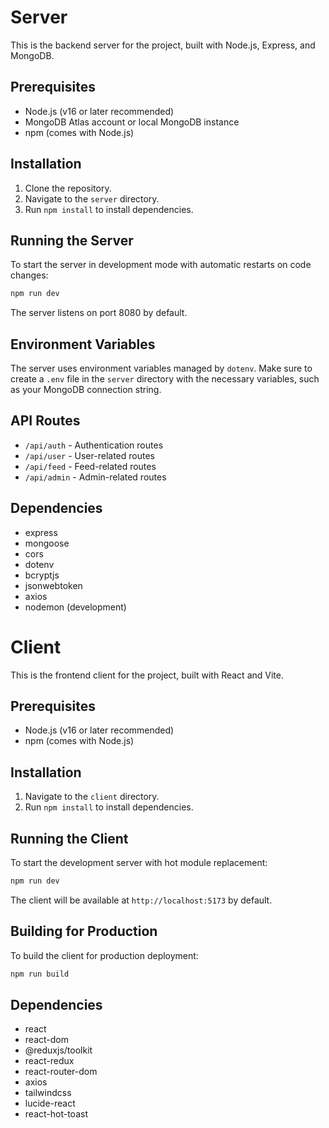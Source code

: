 # Server

This is the backend server for the project, built with Node.js, Express, and MongoDB.

## Prerequisites

- Node.js (v16 or later recommended)
- MongoDB Atlas account or local MongoDB instance
- npm (comes with Node.js)

## Installation

1. Clone the repository.
2. Navigate to the `server` directory.
3. Run `npm install` to install dependencies.

## Running the Server

To start the server in development mode with automatic restarts on code changes:

```bash
npm run dev
```

The server listens on port 8080 by default.

## Environment Variables

The server uses environment variables managed by `dotenv`. Make sure to create a `.env` file in the `server` directory with the necessary variables, such as your MongoDB connection string.

## API Routes

- `/api/auth` - Authentication routes
- `/api/user` - User-related routes
- `/api/feed` - Feed-related routes
- `/api/admin` - Admin-related routes

## Dependencies

- express
- mongoose
- cors
- dotenv
- bcryptjs
- jsonwebtoken
- axios
- nodemon (development)

# Client

This is the frontend client for the project, built with React and Vite.

## Prerequisites

- Node.js (v16 or later recommended)
- npm (comes with Node.js)

## Installation

1. Navigate to the `client` directory.
2. Run `npm install` to install dependencies.

## Running the Client

To start the development server with hot module replacement:

```bash
npm run dev
```

The client will be available at `http://localhost:5173` by default.

## Building for Production

To build the client for production deployment:

```bash
npm run build
```

## Dependencies

- react
- react-dom
- @reduxjs/toolkit
- react-redux
- react-router-dom
- axios
- tailwindcss
- lucide-react
- react-hot-toast
